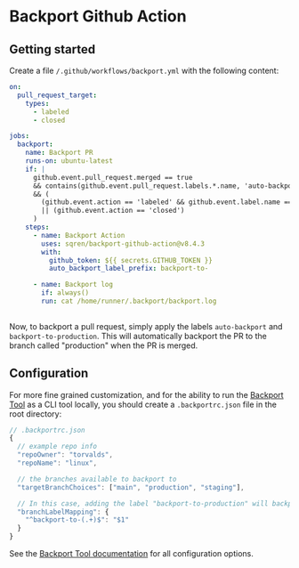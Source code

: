 # Backport Github Action

## Getting started

Create a file `/.github/workflows/backport.yml` with the following content:

```yml
on:
  pull_request_target:
    types:
      - labeled
      - closed

jobs:
  backport:
    name: Backport PR
    runs-on: ubuntu-latest
    if: |
      github.event.pull_request.merged == true
      && contains(github.event.pull_request.labels.*.name, 'auto-backport')
      && (
        (github.event.action == 'labeled' && github.event.label.name == 'auto-backport')
        || (github.event.action == 'closed')
      )
    steps:
      - name: Backport Action
        uses: sqren/backport-github-action@v8.4.3
        with:
          github_token: ${{ secrets.GITHUB_TOKEN }}
          auto_backport_label_prefix: backport-to-

      - name: Backport log
        if: always()
        run: cat /home/runner/.backport/backport.log
          
```

Now, to backport a pull request, simply apply the labels `auto-backport` and `backport-to-production`. This will automatically backport the PR to the branch called "production" when the PR is merged. 

## Configuration

For more fine grained customization, and for the ability to run the [Backport Tool](https://github.com/sqren/backport) as a CLI tool locally, you should create a `.backportrc.json` file in the root directory:

```js
// .backportrc.json
{
  // example repo info
  "repoOwner": "torvalds",
  "repoName": "linux",

  // the branches available to backport to
  "targetBranchChoices": ["main", "production", "staging"],

  // In this case, adding the label "backport-to-production" will backport the PR to the "production" branch
  "branchLabelMapping": {
    "^backport-to-(.+)$": "$1"
  }
}
```


 See the [Backport Tool documentation](https://github.com/sqren/backport/blob/main/docs/configuration.md) for all configuration options.

